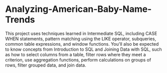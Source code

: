 # Analyzing-American-Baby-Name-Trends

This project uses techniques learned in Intermediate SQL, including CASE WHEN statements, pattern matching using the LIKE operator, subqueries, common table expressions, and window functions. You'll also be expected to know concepts from Introduction to SQL and Joining Data with SQL, such as how to select columns from a table, filter rows where they meet a criterion, use aggregation functions, perform calculations on groups of rows, filter grouped data, and join data.

